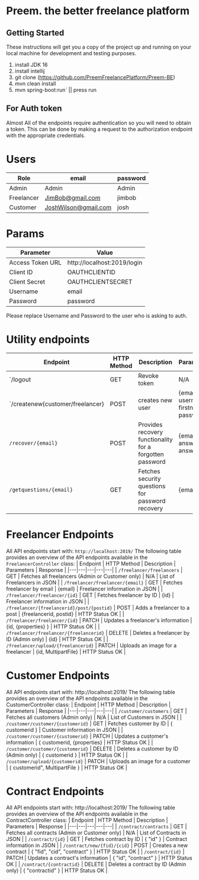 # Preem. the better freelance platform

## Getting Started
These instructions will get you a copy of the project up and running on your local machine for development and testing purposes.

1. install JDK 16
2. install intellij
3. git clone (https://github.com/PreemFreelancePlatform/Preem-BE)
4. mvn clean install
5. mvn spring-boot:run` || press run


## For Auth token
Almost All of the endpoints require authentication so you will need to obtain a token. This can be done by making a request to the authorization endpoint with the appropriate credentials.

# Users
| Role              |      email            |   password    |
| ----------------- | ---------------------- |  ----------    |
| Admin           |     Admin             |  Admin   |
| Freelancer     | JimBob@gmail.com       |  jimbob  |
| Customer        | JoshWilson@gmail.com  |  josh |

# Params
| Parameter         | Value                  |
| ----------------- | ---------------------- |
| Access Token URL  | http://localhost:2019/login |
| Client ID         | OAUTHCLIENTID          |
| Client Secret     | OAUTHCLIENTSECRET      |
| Username          | email                  |
| Password          | password               |

Please replace Username and Password to the user who is asking to auth.

# Utility endpoints
| Endpoint | HTTP Method | Description | Parameters | Response |
|---|---|---|---|---|
| `/logout | GET | Revoke token | N/A | HTTP Status OK |
| `/createnew{customer/freelancer} |POST| creates new user | {email, username, firstname, password} | HTTP Status CREATED |
| `/recover/{email}` | POST | Provides recovery functionality for a forgotten password | {email, answer1, answer2} | Bot sends temp info if correct |
| `/getquestions/{email}` | GET | Fetches security questions for password recovery | {email} | Customer or Freelancer security questions |

# Freelancer Endpoints 
All API endpoints start with: `http://localhost:2019/`
The following table provides an overview of the API endpoints available in the `FreelancerController` class:
| Endpoint | HTTP Method | Description | Parameters | Response |
|---|---|---|---|---|
| `/freelancer/freelancers` | GET | Fetches all freelancers (Admin or Customer only) | N/A | List of Freelancers in JSON |
| `/freelancer/freelancer/{email}` | GET | Fetches freelancer by email | {email} | Freelancer information in JSON |
| `/freelancer/freelancer/{id}` | GET | Fetches freelancer by ID | {id} | Freelancer information in JSON |
| `/freelancer/{freelancerid}/post/{postid}` | POST | Adds a freelancer to a post | {freelancerid, postid} | HTTP Status OK |
| `/freelancer/freelancer/{id}` | PATCH | Updates a freelancer's information | {id, {properties} } | HTTP Status OK |
| `/freelancer/freelancer/{freelancerid}` | DELETE | Deletes a freelancer by ID (Admin only) | {id} | HTTP Status OK |
| `/freelancer/upload/{freelancerid}` | PATCH | Uploads an image for a freelancer | {id, MultipartFile} | HTTP Status OK |

# Customer Endpoints 
All API endpoints start with: http://localhost:2019/
The following table provides an overview of the API endpoints available in the CustomerController class:
| Endpoint | HTTP Method | Description | Parameters | Response |
|---|---|---|---|---|
| `/customer/customers` | GET | Fetches all customers (Admin only) | N/A | List of Customers in JSON |
| `/customer/customer/{customerid}` | GET | Fetches customer by ID | { customerid } | Customer information in JSON |
| `/customer/customer/{customerid}` | PATCH | Updates a customer's information | { customerid, {properties} | HTTP Status OK |
| `/customer/customer/{customerid}` | DELETE | Deletes a customer by ID (Admin only) | { customerid } | HTTP Status OK |
| `/customer/upload/{customerid}` | PATCH | Uploads an image for a customer | { customerid", MultipartFile } | HTTP Status OK |

 # Contract Endpoints
All API endpoints start with: http://localhost:2019/
The following table provides an overview of the API endpoints available in the ContractController class:
| Endpoint | HTTP Method | Description | Parameters | Response |
|---|---|---|---|---|
| `/contract/contracts` | GET | Fetches all contracts (Admin or Customer only) | N/A | List of Contracts in JSON |
| `/contract/{id}` | GET | Fetches contract by ID | { "id" } | Contract information in JSON |
| `/contract/new/{fid}/{cid}` | POST | Creates a new contract | { "fid", "cid", "contract" } | HTTP Status OK |
| `/contract/{id}` | PATCH | Updates a contract's information | { "id", "contract" } | HTTP Status OK |
| `/contract/{contractid}` | DELETE | Deletes a contract by ID (Admin only) | { "contractid" } | HTTP Status OK |










